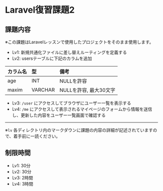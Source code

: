 # Laravel復習課題2
## 課題内容
※この課題はLaravelレッスンで使用したプロジェクトをそのまま使用します。

- Lv1: 新規共通化ファイルに差し替えルーティングを定義する
- Lv2: usersテーブルに下記のカラムを追加

| カラム名 | 型 | 備考 |
| :- | :- | :- |
| age | INT | NULLを許容 |
| maxim | VARCHAR | NULLを許容, 最大30文字 |

- Lv3: `/user` にアクセスしてブラウザにユーザー一覧を表示する
- Lv4: `/me` にアクセスして表示されるマイページのフォームから情報を送信し、更新した内容をユーザー一覧画面で確認する

---

※`lv` 各ディレクトリ内のマークダウンに課題の内容の詳細が記述されていますので、着手前に一読ください。

## 制限時間
- Lv1: 30分
- Lv2: 30分
- Lv3: 2時間
- Lv4: 3時間

